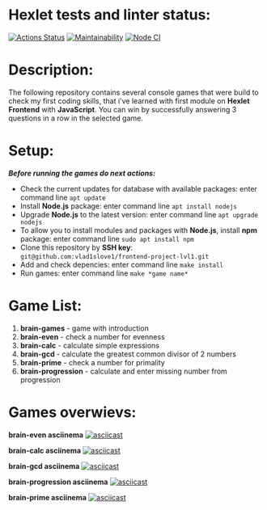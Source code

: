 # Hexlet tests and linter status:

[![Actions Status](https://github.com/vlad1slove1/frontend-project-lvl1/workflows/hexlet-check/badge.svg)](https://github.com/vlad1slove1/frontend-project-lvl1/actions)
[![Maintainability](https://api.codeclimate.com/v1/badges/2774b7de75e9f0a56ef8/maintainability)](https://codeclimate.com/github/vlad1slove1/frontend-project-lvl1/maintainability)
[![Node CI](https://github.com/vlad1slove1/frontend-project-lvl1/actions/workflows/nodejs.yml/badge.svg)](https://github.com/vlad1slove1/frontend-project-lvl1/actions/workflows/nodejs.yml)

# Description:

The following repository contains several console games that were build to check my first coding skills, that i've learned with first module on **Hexlet Frontend** with **JavaScript**. You can win by successfully answering 3 questions in a row in the selected game.

# Setup:

***Before running the games do next actions:***

- Check the current updates for database with available packages: enter command line `apt update`
- Install **Node.js** package: enter command line `apt install nodejs`
- Upgrade **Node.js** to the latest version: enter command line `apt upgrade nodejs`
- To allow you to install modules and packages with **Node.js**, install **npm** package: enter command line `sudo apt install npm`
- Clone this repository by **SSH key**: `git@github.com:vlad1slove1/frontend-project-lvl1.git`
- Add and check depencies: enter command line `make install`
- Run games: enter command line `make *game name*`

# Game List:

1. **brain-games** - game with introduction
2. **brain-even** - check a number for evenness 
3. **brain-calc** - calculate simple expressions
4. **brain-gcd** - calculate the greatest common divisor of 2 numbers
5. **brain-prime** - check a number for primality
6. **brain-progression** - calculate and enter missing number from progression

# Games overwievs:

**brain-even asciinema**
[![asciicast](https://asciinema.org/a/452093.svg)](https://asciinema.org/a/452093)

**brain-calc asciinema**
[![asciicast](https://asciinema.org/a/453000.svg)](https://asciinema.org/a/453000)

**brain-gcd asciinema**
[![asciicast](https://asciinema.org/a/453313.svg)](https://asciinema.org/a/453313)

**brain-progression asciinema**
[![asciicast](https://asciinema.org/a/454099.svg)](https://asciinema.org/a/454099)

**brain-prime asciinema**
[![asciicast](https://asciinema.org/a/454409.svg)](https://asciinema.org/a/454409)
